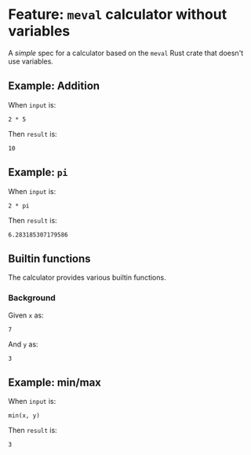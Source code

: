 # Feature: `meval` calculator without variables

A <em>simple</em> spec for a calculator based on the `meval` Rust crate that
doesn't use variables.

## Example: Addition

When `input` is:

```
2 * 5
```

Then `result` is:

```
10
```

## Example: `pi`

When `input` is:

```
2 * pi
```

Then `result` is:

```
6.283185307179586
```

## Builtin functions

The calculator provides various builtin functions.

### Background

Given `x` as:

```
7
```

And `y` as:

```
3
```

## Example: min/max

When `input` is:

```
min(x, y)
```

Then `result` is:

```
3
```
